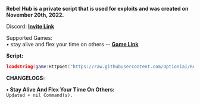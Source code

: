**Rebel Hub is a private script that is used for exploits and was created on November 20th, 2022.**

Discord: [**__Invite Link__**](https://discord.gg/3rdN6V9hQf)

Supported Games:                                                                                                                                            
•  stay alive and flex your time on others -- [**__Game Link__**](https://www.roblox.com/games/5278850819/stay-alive-and-flex-your-time-on-others)

**__Script:__**

```lua
loadstring(game:HttpGet("https://raw.githubusercontent.com/OptioniaI/Rebel/main/main.lua"))();
```

**CHANGELOGS:**

**• Stay Alive And Flex Your Time On Others:**                                                                                                                                
`Updated + nil Command(s).`
